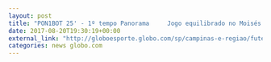 ```yaml
---
layout: post
title: "PON1BOT 25' - 1º tempo Panorama 	Jogo equilibrado no Moisés Lucareli. O Botafogo começou bem, a Ponte dominou as aç. 21' - 1º tempo 	Cartão amarelo para Luca, pelo carinho no pênalti Siga em Tempo Real"
date: 2017-08-20T19:30:19+00:00
external_link: "http://globoesporte.globo.com/sp/campinas-e-regiao/futebol/brasileirao-serie-a/jogo/20-08-2017/ponte-preta-botafogo"
categories: news globo.com
---
```

